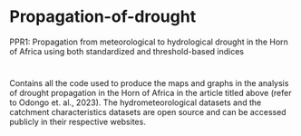 # Propagation-of-drought
PPR1: Propagation from meteorological to hydrological drought in the Horn of Africa using both standardized and threshold-based indices
# 
Contains all the code used to produce the maps and graphs in the analysis of drought propagation in the Horn of Africa in the article titled above (refer to Odongo et. al., 2023). The hydrometeorological datasets and the catchment characteristics datasets are open source and can be accessed publicly in their respective websites.
